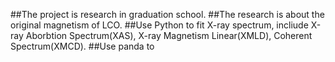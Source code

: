 ##The project is research in graduation school.
##The research is about the original magnetism of LCO.
##Use Python to fit X-ray spectrum, incliude X-ray Aborbtion Spectrum(XAS), X-ray Magnetism Linear(XMLD), Coherent Spectrum(XMCD).
##Use panda to 

